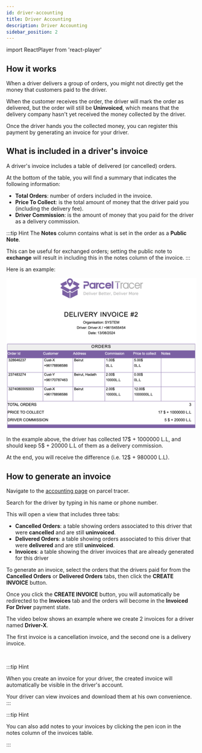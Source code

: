 ```yaml
---
id: driver-accounting
title: Driver Accounting
description: Driver Accounting
sidebar_position: 2
---
```

import ReactPlayer from 'react-player'

## How it works

When a driver delivers a group of orders, you might not directly get the money that customers paid to the driver.

When the customer receives the order, the driver will mark the order as delivered, but the order will still be **Uninvoiced**, which means that the delivery company hasn't yet received the money collected by the driver.

Once the driver hands you the collected money, you can register this payment by generating an invoice for your driver.

## What is included in a driver's invoice

A driver's invoice includes a table of delivered (or cancelled) orders.

At the bottom of the table, you will find a summary that indicates the following information:
- **Total Orders**: number of orders included in the invoice.
- **Price To Collect**: is the total amount of money that the driver paid you (including the delivery fee).
- **Driver Commission**: is the amount of money that you paid for the driver as a delivery commission.

:::tip Hint
The **Notes** column contains what is set in the order as a **Public Note**.

This can be useful for exchanged orders; setting the public note to **exchange** will result in including this in the notes column of the invoice.
:::

Here is an example:

![alt text](./media/driver-invoice.png)

In the example above, the driver has collected 17$ + 1000000 L.L, and should keep 5$ + 20000 L.L of them as a delivery commission.

At the end, you will receive the difference (i.e. 12$ + 980000 L.L).

## How to generate an invoice

Navigate to the [accounting page](https://parceltracer.app/accounting) on parcel tracer.

Search for the driver by typing in his name or phone number.

This will open a view that includes three tabs:
- **Cancelled Orders**: a table showing orders associated to this driver that were **cancelled** and are still **uninvoiced**.
- **Delivered Orders**: a table showing orders associated to this driver that were **delivered** and are still **uninvoiced**.
- **Invoices**: a table showing the driver invoices that are already generated for this driver

To generate an invoice, select the orders that the drivers paid for from the **Cancelled Orders** or **Delivered Orders** tabs, then click the **CREATE INVOICE** button.

Once you click the **CREATE INVOICE** button, you will automatically be redirected to the **Invoices** tab and the orders will become in the **Invoiced For Driver** payment state.

The video below shows an example where we create 2 invoices for a driver named **Driver-X**.

The first invoice is a cancellation invoice, and the second one is a delivery invoice.

<div className="player-wrapper">
    <ReactPlayer className="react-player" width="100%"
      height="100%" url='https://youtu.be/7oam2IE1I5s' />
</div><br/>

:::tip Hint

When you create an invoice for your driver, the created invoice will automatically be visible in the driver's account.

Your driver can view invoices and download them at his own convenience.
:::

:::tip Hint

You can also add notes to your invoices by clicking the pen icon in the notes column of the invoices table.

:::
